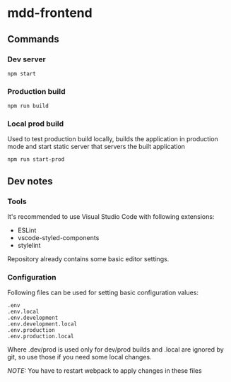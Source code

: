 # mdd-frontend

## Commands

### Dev server

```
npm start
```

### Production build

```
npm run build
```

### Local prod build

Used to test production build locally, builds the application in production mode and start static server that servers the built application

```
npm run start-prod
```

## Dev notes

### Tools

It's recommended to use Visual Studio Code with following extensions:

 - ESLint
 - vscode-styled-components
 - stylelint

Repository already contains some basic editor settings.

### Configuration

Following files can be used for setting basic configuration values:

```
.env
.env.local
.env.development
.env.development.local
.env.production
.env.production.local
```

Where .dev/prod is used only for dev/prod builds and .local are ignored by git, so use those if you need some local changes.

_NOTE:_ You have to restart webpack to apply changes in these files
